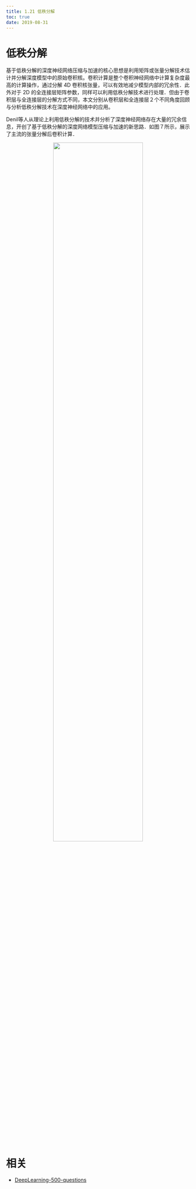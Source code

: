 ```yaml
---
title: 1.21 低秩分解
toc: true
date: 2019-08-31
---
```


# 低秩分解

基于低秩分解的深度神经网络压缩与加速的核心思想是利用矩阵或张量分解技术估计并分解深度模型中的原始卷积核。卷积计算是整个卷积神经网络中计算复杂度最高的计算操作，通过分解 4D 卷积核张量，可以有效地减少模型内部的冗余性．此外对于 2D 的全连接层矩阵参数，同样可以利用低秩分解技术进行处理．但由于卷积层与全连接层的分解方式不同，本文分别从卷积层和全连接层２个不同角度回顾与分析低秩分解技术在深度神经网络中的应用。

Denil等人从理论上利用低秩分解的技术并分析了深度神经网络存在大量的冗余信息，开创了基于低秩分解的深度网络模型压缩与加速的新思路．如图７所示，展示了主流的张量分解后卷积计算．

<p align="center">
    <img width="70%" height="70%" src="http://images.iterate.site/blog/image/20190722/KwDySN8yBWj3.jpg?imageslim">
</p>








# 相关

- [DeepLearning-500-questions](https://github.com/scutan90/DeepLearning-500-questions)
